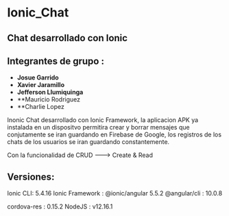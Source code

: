 # Ionic_Chat

## Chat desarrollado con Ionic

## Integrantes de grupo : 

* **Josue Garrido** 
* **Xavier Jaramillo** 
* **Jefferson Llumiquinga**  
* **Mauricio Rodriguez
* **Charlie Lopez

Inonic Chat desarrollado con Ionic Framework, la aplicacion APK ya instalada en un dispositvo permitira crear y borrar mensajes que conjutamente se iran guardando en Firebase de Google, los registros de los chats de los usuarios se iran guardando constantemente.

Con la funcionalidad de CRUD ---> Create & Read

## Versiones:

Ionic CLI: 5.4.16
Ionic Framework : @ionic/angular 5.5.2
@angular/cli : 10.0.8

cordova-res : 0.15.2
NodeJS : v12.16.1



